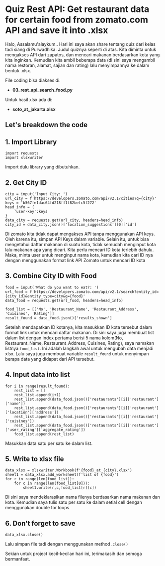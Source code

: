 # Quiz Rest API: Get restaurant data for certain food from zomato.com API and save it into .xlsx

Halo, Assalamu'alaykum..
Hari ini saya akan share tentang quiz dari kelas tadi siang di Purwadhika. Judul quiznya seperti di atas. Kita diminta untuk mengakses API dari zapatos, dan mencari makanan berdasarkan kota yang kita inginkan. Kemudian kita ambil beberapa data (di sini saya mengambil nama restoran, alamat, sajian dan rating) lalu menyimpannya ke dalam bentuk .xlsx.

File coding bisa diakses di:
- **03_rest_api_search_food.py**

Untuk hasil xlsx ada di:
- **soto_at_jakarta.xlsx**

## Let's breakdown the code
## 1. Import Library
```
import requests
import xlsxwriter
```
Import dulu library yang dibutuhkan.

## 2. Get City ID
```
city = input('Input City: ')
url_city = f'https://developers.zomato.com/api/v2.1/cities?q={city}'
keys = 'b567fe1dac64fd218ff1f82befc5f272'
head_info = {
    'user-key':keys
}
data_city = requests.get(url_city, headers=head_info)
city_id = data_city.json()['location_suggestions'][0]['id']
```
Di zomato kita tidak dapat mengakses API tanpa menggunakan API keys. Oleh karena itu, simpan API Keys dalam variable. Selain itu, untuk bisa mengetahui daftar makanan di suatu kota, tidak semudah menginput kota lalu makanan apa yang dicari. Kita perlu mencari ID kota terlebih dahulu. Maka, minta user untuk menginput nama kota, kemudian kita cari ID nya dengan menggunakan format link API Zomato untuk mencari ID kota

## 3. Combine City ID with Food
```
food = input('What do you want to eat?: ')
url_food = f'https://developers.zomato.com/api/v2.1/search?entity_id={city_id}&entity_type=city&q={food}'
data_food = requests.get(url_food, headers=head_info)

food_list = [['No', 'Restaurant_Name', 'Restaurant_Address', 'Cuisines', 'Rating']]
result_found = data_food.json()['results_shown']
```
Setelah mendapatkan ID kotanya, kita masukkan ID kota tersebut dalam format link untuk mencari daftar makanan.
Di sini saya juga membuat list dalam list dengan index pertama berisi 5 nama kolom(No, Restaurant_Name, Restaurant_Address, Cuisines, Rating), saya namakan listnya `food_list`. Ini adalah langkah awal untuk mengubah data menjadi xlsx.
Lalu saya juga membuat variable `result_found` untuk menyimpan berapa data yang didapat dari API tersebut.

## 4. Input data into list
```
for i in range(result_found):
    rest_list = []
    rest_list.append(i+1)
    rest_list.append(data_food.json()['restaurants'][i]['restaurant']['name'])
    rest_list.append(data_food.json()['restaurants'][i]['restaurant']['location']['address'])
    rest_list.append(data_food.json()['restaurants'][i]['restaurant']['cuisines'])
    rest_list.append(data_food.json()['restaurants'][i]['restaurant']['user_rating']['aggregate_rating'])
    food_list.append(rest_list)
```
Masukkan data satu per satu ke dalam list.

## 5. Write to xlsx file
```
data_xlsx = xlsxwriter.Workbook(f'{food}_at_{city}.xlsx')
sheet1 = data_xlsx.add_worksheet(f'list of {food}')
for r in range(len(food_list)):
    for c in range(len(food_list[0])):
        sheet1.write(r,c,food_list[r][c])
```
Di sini saya mendeklarasikan nama filenya berdasarkan nama makanan dan kota. Kemudian saya tulis satu per satu ke dalam setial cell dengan menggunakan double for loops.

## 6. Don't forget to save
```
data_xlsx.close()
```
Lalu simpan file tadi dengan menggunakan method .`close()`

Sekian untuk project kecil-kecilan hari ini, terimakasih dan semoga bermanfaat.
